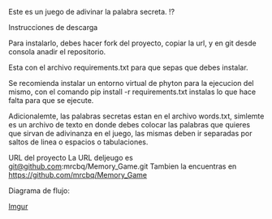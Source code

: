 Este es un juego de adivinar la palabra secreta. ⁉️

Instrucciones de descarga

Para instalarlo, debes hacer fork del proyecto, copiar la url, y en git desde consola anadir el repositorio.

Esta con el archivo requirements.txt para que sepas que debes instalar.

Se recomienda instalar un entorno virtual de phyton para la ejecucion del mismo, con el comando pip install -r requirements.txt instalas lo que hace falta para que se ejecute.

Adicionalemte, las palabras secretas estan en el archivo words.txt, simlemte es un archivo de texto en donde debes colocar las palabras que quieres que sirvan de adivinanza en el juego, las mismas deben ir separadas por saltos de linea o espacios o tabulaciones.

URL del proyecto
La URL deljeugo es git@github.com:mrcbq/Memory_Game.git
Tambien la encuentras en https://github.com/mrcbq/Memory_Game

Diagrama de flujo:

[Imgur](https://i.imgur.com/817mxdo.jpg)